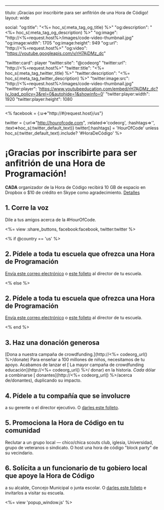 * * *

titulo: ¡Gracias por inscribirte para ser anfitrión de una Hora de Código! layout: wide

social: "og:title": "<%= hoc_s(:meta_tag_og_title) %>" "og:description": "<%= hoc_s(:meta_tag_og_description) %>" "og:image": "http://<%=request.host%>/images/code-video-thumbnail.jpg" "og:image:width": 1705 "og:image:height": 949 "og:url": "http://<%=request.host%>" "og:video": "https://youtube.googleapis.com/v/rH7AjDMz_dc"

"twitter:card": player "twitter:site": "@codeorg" "twitter:url": "http://<%=request.host%>" "twitter:title": "<%= hoc_s(:meta_tag_twitter_title) %>" "twitter:description": "<%= hoc_s(:meta_tag_twitter_description) %>" "twitter:image:src": "http://<%=request.host%>/images/code-video-thumbnail.jpg" "twitter:player": 'https://www.youtubeeducation.com/embed/rH7AjDMz_dc?iv_load_policy=3&rel=0&autohide=1&showinfo=0' "twitter:player:width": 1920 "twitter:player:height": 1080

* * *

<% facebook = {:u=>"http://#{request.host}/us"}

twitter = {:url=>"http://hourofcode.com", :related=>'codeorg', :hashtags=>'', :text=>hoc_s(:twitter_default_text)} twitter[:hashtags] = 'HourOfCode' unless hoc_s(:twitter_default_text).include? '#HoraDeCódigo' %>

# ¡Gracias por inscribirte para ser anfitrión de una Hora de Programación!

**CADA** organizador de la Hora de Código recibirá 10 GB de espacio en Dropbox o $10 de crédito en Skype como agradecimiento. [Detalles](<%= hoc_uri('/prizes') %>)

## 1. Corre la voz

Dile a tus amigos acerca de la #HourOfCode.

<%= view :share_buttons, facebook:facebook, twitter:twitter %>

<% if @country == 'us' %>

## 2. Pídele a toda tu escuela que ofrezca una Hora de Programación

[Envía este correo electrónico](<%= hoc_uri('/resources#email') %>) o [este folleto](/resources/hoc-one-pager.pdf) al director de tu escuela.

<% else %>

## 2. Pídele a toda tu escuela que ofrezca una Hora de Programación

[Envía este correo electrónico](<%= hoc_uri('/resources#email') %>) o [este folleto](/resources/hoc-one-pager.pdf) al director de tu escuela.

<% end %>

## 3. Haz una donación generosa

[Dona a nuestra campaña de crowdfunding.](http://<%= codeorg_url() %>/donate) Para enseñar a 100 millones de niños, necesitamos de tu apoyo. Acabamos de lanzar el [ La mayor campaña de crowdfunding educación](http://<%= codeorg_url() %>/ donar) en la historia. *Cada* dólar a combinarse [ donantes](http://<%= codeorg_url() %>/acerca de/donantes), duplicando su impacto.

## 4. Pídele a tu compañía que se involucre

 a su gerente o el director ejecutivo. O [darles este folleto](http://hourofcode.com/resources/hoc-one-pager.pdf).</p> 

## 5. Promociona la Hora de Código en tu comunidad

Reclutar a un grupo local — chico/chica scouts club, iglesia, Universidad, grupo de veteranos o sindicato. O host una hora de código "block party" de su vecindario.

## 6. Solícita a un funcionario de tu gobiero local que apoye la Hora de Código

 a su alcalde, Concejo Municipal o junta escolar. O [darles este folleto](http://hourofcode.com/resources/hoc-one-pager.pdf) e invitarlos a visitar su escuela.</p> 

<%= view 'popup_window.js' %>